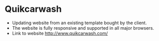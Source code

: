 # Quikcarwash
- Updating website from an existing template bought by the client.
- The website is fully responsive and supported in all major browsers.
- Link to website http://www.quikcarwash.com/
